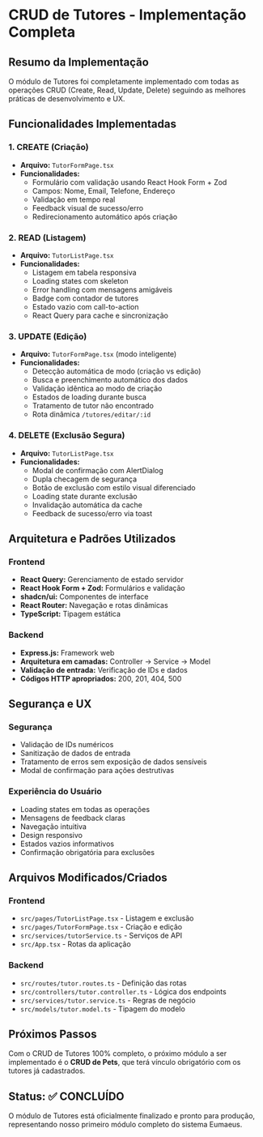 # CRUD de Tutores - Implementação Completa

## Resumo da Implementação

O módulo de Tutores foi completamente implementado com todas as operações CRUD (Create, Read, Update, Delete) seguindo as melhores práticas de desenvolvimento e UX.

## Funcionalidades Implementadas

### 1. **CREATE (Criação)**
- **Arquivo:** `TutorFormPage.tsx`
- **Funcionalidades:**
  - Formulário com validação usando React Hook Form + Zod
  - Campos: Nome, Email, Telefone, Endereço
  - Validação em tempo real
  - Feedback visual de sucesso/erro
  - Redirecionamento automático após criação

### 2. **READ (Listagem)**
- **Arquivo:** `TutorListPage.tsx`
- **Funcionalidades:**
  - Listagem em tabela responsiva
  - Loading states com skeleton
  - Error handling com mensagens amigáveis
  - Badge com contador de tutores
  - Estado vazio com call-to-action
  - React Query para cache e sincronização

### 3. **UPDATE (Edição)**
- **Arquivo:** `TutorFormPage.tsx` (modo inteligente)
- **Funcionalidades:**
  - Detecção automática de modo (criação vs edição)
  - Busca e preenchimento automático dos dados
  - Validação idêntica ao modo de criação
  - Estados de loading durante busca
  - Tratamento de tutor não encontrado
  - Rota dinâmica `/tutores/editar/:id`

### 4. **DELETE (Exclusão Segura)**
- **Arquivo:** `TutorListPage.tsx`
- **Funcionalidades:**
  - Modal de confirmação com AlertDialog
  - Dupla checagem de segurança
  - Botão de exclusão com estilo visual diferenciado
  - Loading state durante exclusão
  - Invalidação automática da cache
  - Feedback de sucesso/erro via toast

## Arquitetura e Padrões Utilizados

### **Frontend**
- **React Query:** Gerenciamento de estado servidor
- **React Hook Form + Zod:** Formulários e validação
- **shadcn/ui:** Componentes de interface
- **React Router:** Navegação e rotas dinâmicas
- **TypeScript:** Tipagem estática

### **Backend**
- **Express.js:** Framework web
- **Arquitetura em camadas:** Controller → Service → Model
- **Validação de entrada:** Verificação de IDs e dados
- **Códigos HTTP apropriados:** 200, 201, 404, 500

## Segurança e UX

### **Segurança**
- Validação de IDs numéricos
- Sanitização de dados de entrada
- Tratamento de erros sem exposição de dados sensíveis
- Modal de confirmação para ações destrutivas

### **Experiência do Usuário**
- Loading states em todas as operações
- Mensagens de feedback claras
- Navegação intuitiva
- Design responsivo
- Estados vazios informativos
- Confirmação obrigatória para exclusões

## Arquivos Modificados/Criados

### **Frontend**
- `src/pages/TutorListPage.tsx` - Listagem e exclusão
- `src/pages/TutorFormPage.tsx` - Criação e edição
- `src/services/tutorService.ts` - Serviços de API
- `src/App.tsx` - Rotas da aplicação

### **Backend**
- `src/routes/tutor.routes.ts` - Definição das rotas
- `src/controllers/tutor.controller.ts` - Lógica dos endpoints
- `src/services/tutor.service.ts` - Regras de negócio
- `src/models/tutor.model.ts` - Tipagem do modelo

## Próximos Passos

Com o CRUD de Tutores 100% completo, o próximo módulo a ser implementado é o **CRUD de Pets**, que terá vínculo obrigatório com os tutores já cadastrados.

## Status: ✅ CONCLUÍDO

O módulo de Tutores está oficialmente finalizado e pronto para produção, representando nosso primeiro módulo completo do sistema Eumaeus.